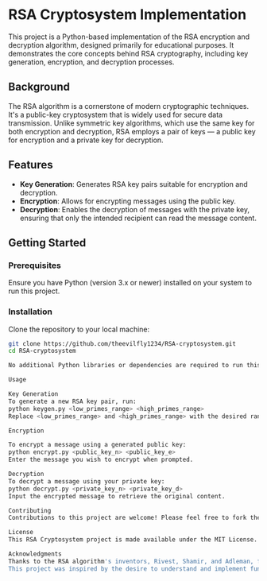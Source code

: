 # RSA Cryptosystem Implementation

This project is a Python-based implementation of the RSA encryption and decryption algorithm, designed primarily for educational purposes. It demonstrates the core concepts behind RSA cryptography, including key generation, encryption, and decryption processes.

## Background

The RSA algorithm is a cornerstone of modern cryptographic techniques. It's a public-key cryptosystem that is widely used for secure data transmission. Unlike symmetric key algorithms, which use the same key for both encryption and decryption, RSA employs a pair of keys — a public key for encryption and a private key for decryption.

## Features

- **Key Generation**: Generates RSA key pairs suitable for encryption and decryption.
- **Encryption**: Allows for encrypting messages using the public key.
- **Decryption**: Enables the decryption of messages with the private key, ensuring that only the intended recipient can read the message content.

## Getting Started

### Prerequisites

Ensure you have Python (version 3.x or newer) installed on your system to run this project.

### Installation

Clone the repository to your local machine:

```bash
git clone https://github.com/theevilfly1234/RSA-cryptosystem.git
cd RSA-cryptosystem

No additional Python libraries or dependencies are required to run this project.

Usage

Key Generation
To generate a new RSA key pair, run:
python keygen.py <low_primes_range> <high_primes_range>
Replace <low_primes_range> and <high_primes_range> with the desired range for prime number selection.

Encryption

To encrypt a message using a generated public key:
python encrypt.py <public_key_n> <public_key_e>
Enter the message you wish to encrypt when prompted.

Decryption
To decrypt a message using your private key:
python decrypt.py <private_key_n> <private_key_d>
Input the encrypted message to retrieve the original content.

Contributing
Contributions to this project are welcome! Please feel free to fork the repository, make changes, and submit a pull request with your improvements.

License
This RSA Cryptosystem project is made available under the MIT License. Feel free to use, modify, and distribute the code as you see fit.

Acknowledgments
Thanks to the RSA algorithm's inventors, Rivest, Shamir, and Adleman, for their groundbreaking work in cryptography.
This project was inspired by the desire to understand and implement fundamental cryptographic techniques in Python
